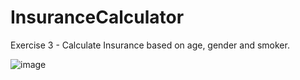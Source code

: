 # InsuranceCalculator
Exercise 3 - Calculate Insurance based on age, gender and smoker.

![image](https://i.imgur.com/op5p9vh.png?1)
